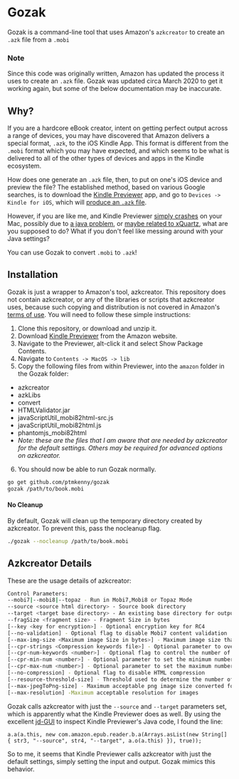# Gozak
Gozak is a command-line tool that uses Amazon's `azkcreator` to create an `.azk` file from a `.mobi`

### Note
Since this code was originally written, Amazon has updated the process it uses to create an `.azk` file.  Gozak was updated circa March 2020 to get it working again, but some of the below documentation may be inaccurate.

## Why?
If you are a hardcore eBook creator, intent on getting perfect output across a range of devices, you may have discovered that Amazon delivers a special format, `.azk`, to the iOS Kindle App.  This format is different from the `.mobi` format which you may have expected, and which seems to be what is delivered to all of the other types of devices and apps in the Kindle ecosystem.

How does one generate an `.azk` file, then, to put on one's iOS device and preview the file?  The established method, based on various Google searches, is to download the [Kindle Previewer](http://www.amazon.com/gp/feature.html?docId=1000765261) app, and go to `Devices -> Kindle for iOS`, which will [produce an `.azk` file](http://pressbooks.com/blog/testing-pressbooks-kindle-output-on-iphones-and-ipads-mobi7-kf8-azk-gahhh/).

However, if you are like me, and Kindle Previewer [simply crashes](http://www.amazon.com/forum/kindle%20publishing?_encoding=UTF8&cdForum=Fx21HB0U7MPK8XI&cdThread=Tx2AXZXJ6SN2ISX) on your Mac, possibly due to [a java problem](http://www.adam-bien.com/roller/abien/entry/if_the_kindle_previewer_won), or [maybe related to xQuartz](http://epubsecrets.com/fixing-kindle-previewer-on-os-x-yosemite.php), what are you supposed to do?  What if you don't feel like messing around with your Java settings?

You can use Gozak to convert `.mobi` to `.azk`!

## Installation
Gozak is just a wrapper to Amazon's tool, azkcreator.  This repository does not contain azkcreator, or any of the libraries or scripts that azkcreator uses, because such copying and distribution is not covered in Amazon's [terms of use](http://www.amazon.com/gp/feature.html?docId=1000599251).  You will need to follow these simple instructions:

1. Clone this repository, or download and unzip it.
2. Download [Kindle Previewer](http://www.amazon.com/gp/feature.html?docId=1000765261) from the Amazon website.
3. Navigate to the Previewer, alt-click it and select Show Package Contents.
4. Navigate to `Contents -> MacOS -> lib`
5. Copy the following files from within Previewer, into the `amazon` folder in the Gozak folder:
  * azkcreator
  * azkLibs
  * convert
  * HTMLValidator.jar
  * javaScriptUtil_mobi82html-src.js
  * javaScriptUtil_mobi82html.js
  * phantomjs_mobi82html
  * *Note: these are the files that I am aware that are needed by azkcreator for the default settings.  Others may be required for advanced options on azkcreator.*
6. You should now be able to run Gozak normally.

```bash
go get github.com/ptmkenny/gozak
gozak /path/to/book.mobi
```

#### No Cleanup

By default, Gozak will clean up the temporary directory created by azkcreator.  To prevent this, pass the nocleanup flag.

```bash
./gozak --nocleanup /path/to/book.mobi
```

## Azkcreator Details
These are the usage details of azkcreator:

```bash
Control Parameters:
--mobi7|--mobi8|--topaz - Run in Mobi7,Mobi8 or Topaz Mode
--source <source html directory> - Source book directory
--target <target base directory> - An existing base directory for output files
--fragSize <fragment size> - Fragment Size in bytes
[--key <key for encryption>] - Optional encryption key for RC4
[--no-validation] - Optional flag to disable Mobi7 content validation
[--max-img-size <Maximum image Size in bytes>] - Maximum image size that is allowed for images. Other images will be compressed
[--cpr-strings <Compression keywords file>] - Optional parameter to override the default list of strings for compression dictionary
[--cpr-num-keywords <number>] - Optional flag to control the number of keywords extract for compression. Default is 100
[--cpr-min-num <number>] - Optional parameter to set the minimum number used for dictionary. Default is 100
[--cpr-max-num <number>] - Optional parameter to set the maximum number used for dictionary. Default is 999
[--no-compression] - Optional flag to disable HTML compression
[--resource-threshold-size] - Threshold used to determine the number of resources which will be internal to another external resource
[--max-jpegToPng-size] - Maximum acceptable png image size converted form jpeg
[--max-resolution] -Maximum acceptable resolution for images
```

Gozak calls azkcreator with just the `--source` and `--target` parameters set, which is apparently what the Kindle Previewer does as well.  By using the excellent [jd-GUI](http://jd.benow.ca/) to inspect Kindle Previewer's Java code, I found the line:
```
a.a(a.this, new com.amazon.epub.reader.b.a(Arrays.asList(new String[] { str3, "--source", str4, "--target", a.o(a.this) }), true));
```
So to me, it seems that Kindle Previewer calls azkcreator with just the default settings, simply setting the input and output.  Gozak mimics this behavior.
